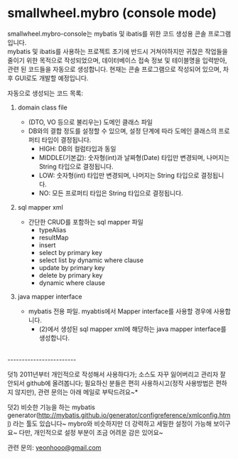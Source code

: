 # smallwheel.mybro (console mode)

smallwheel.mybro-console는 mybatis 및 ibatis를 위한 코드 생성용 콘솔 프로그램입니다. <br />
mybatis 및 ibatis를 사용하는 프로젝트 초기에 반드시 거쳐야하지만 귀찮은 작업들을 줄이기 위한 목적으로 작성되었으며, 데이터베이스 접속 정보 및 테이블명을 입력받아, 관련 된 코드들을 자동으로 생성합니다. 현재는 콘솔 프로그램으로 작성되어 있으며, 차후 GUI로도 개발할 예정입니다.

자동으로 생성되는 코드 목록:
 1. domain class file
     * (DTO, VO 등으로 불리우는) 도메인 클래스 파일
     * DB와의 결합 정도를 설정할 수 있으며, 설정 단계에 따라 도메인 클래스의 프로퍼티 타입이 결정됩니다.
       * HIGH: DB의 컬럼타입과 동일
       * MIDDLE(기본값): 숫자형(int)과 날짜형(Date) 타입만 변경되며, 나머지는 String 타입으로 결정됩니다.
       * LOW: 숫자형(int) 타입만 변경되며, 나머지는 String 타입으로 결정됩니다.
       * NO: 모든 프로퍼티 타입은 String 타입으로 결정됩니다.
       
 2. sql mapper xml
     * 간단한 CRUD를 포함하는 sql mapper 파일
       * typeAlias
       * resultMap
       * insert
       * select by primary key
       * select list by dynamic where clause
       * update by primary key
       * delete by primary key
       * dynamic where clause
       
       
 3. java mapper interface 
     * mybatis 전용 파일. myabtis에서 Mapper interface를 사용할 경우에 사용합니다.
       * (2)에서 생성된 sql mapper xml에 해당하는 java mapper interface를 생성합니다.
 
<br />
------------------------
<br />


덧1) 2011년부터 개인적으로 작성해서 사용하다가; 소스도 자꾸 잃어버리고 관리자 잘 안되서 github에 올려봅니다;
필요하신 분들은 편히 사용하시고(정작 사용방법은 편하지 않지만), 관련 문의는 아래 메일로 부탁드려요~*

덧2) 비슷한 기능을 하는 mybatis generator(http://mybatis.github.io/generator/configreference/xmlconfig.html) 라는 툴도 있습니다~ mybro와 비슷하지만 더 강력하고 세밀한 설정이 가능해 보이구요~
다만, 개인적으로 설정 부분이 조금 어려운 감은 있어요~


관련 문의: yeonhooo@gmail.com
